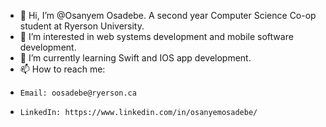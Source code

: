 - 👋 Hi, I’m @Osanyem Osadebe. A second year Computer Science Co-op student at Ryerson University.
- 👀 I’m interested in web systems development and mobile software development.
- 🌱 I’m currently learning Swift and IOS app development.
- 📫 How to reach me:
-     Email: oosadebe@ryerson.ca
-     LinkedIn: https://www.linkedin.com/in/osanyemosadebe/


